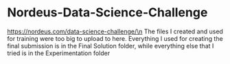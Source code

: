 # Nordeus-Data-Science-Challenge
https://nordeus.com/data-science-challenge/\n
The files I created and used for training were too big to upload to here.
Everything I used for creating the final submission is in the Final Solution folder, while everything else that I tried is in the Experimentation folder
